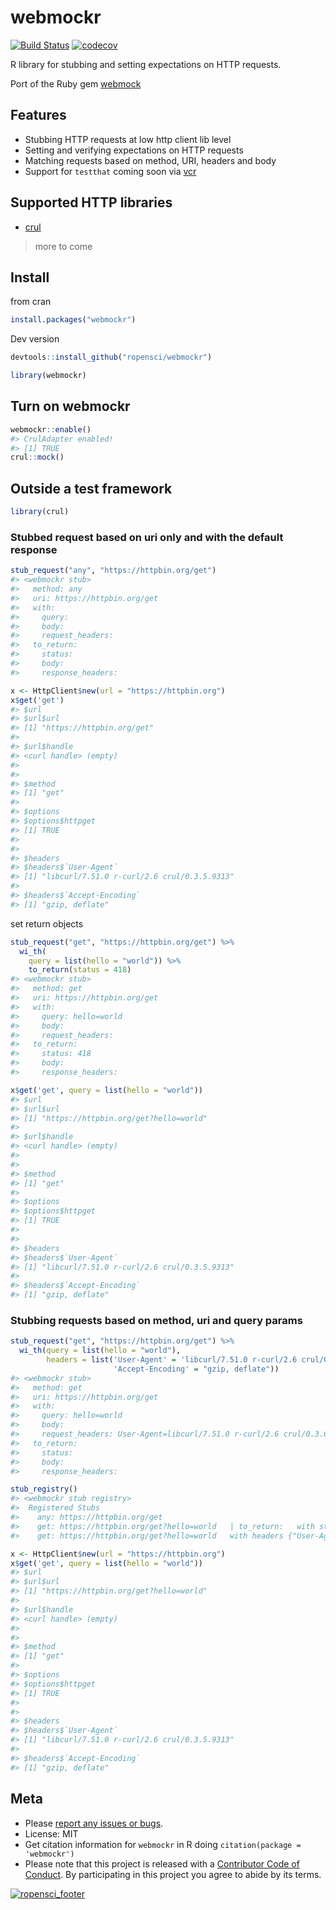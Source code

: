webmockr
========



[![Build Status](https://travis-ci.org/ropensci/webmockr.svg?branch=master)](https://travis-ci.org/ropensci/webmockr)
[![codecov](https://codecov.io/gh/ropensci/webmockr/branch/master/graph/badge.svg)](https://codecov.io/gh/ropensci/webmockr)

R library for stubbing and setting expectations on HTTP requests.

Port of the Ruby gem [webmock](https://github.com/bblimke/webmock)


## Features

* Stubbing HTTP requests at low http client lib level
* Setting and verifying expectations on HTTP requests
* Matching requests based on method, URI, headers and body
* Support for `testthat` coming soon via [vcr](https://github.com/ropenscilabs/vcr)

## Supported HTTP libraries

* [crul](https://github.com/ropensci/crul)

> more to come

## Install

from cran


```r
install.packages("webmockr")
```

Dev version


```r
devtools::install_github("ropensci/webmockr")
```


```r
library(webmockr)
```

## Turn on webmockr


```r
webmockr::enable()
#> CrulAdapter enabled!
#> [1] TRUE
crul::mock()
```

## Outside a test framework


```r
library(crul)
```

### Stubbed request based on uri only and with the default response


```r
stub_request("any", "https://httpbin.org/get")
#> <webmockr stub> 
#>   method: any
#>   uri: https://httpbin.org/get
#>   with: 
#>     query: 
#>     body: 
#>     request_headers: 
#>   to_return: 
#>     status: 
#>     body: 
#>     response_headers:
```


```r
x <- HttpClient$new(url = "https://httpbin.org")
x$get('get')
#> $url
#> $url$url
#> [1] "https://httpbin.org/get"
#> 
#> $url$handle
#> <curl handle> (empty)
#> 
#> 
#> $method
#> [1] "get"
#> 
#> $options
#> $options$httpget
#> [1] TRUE
#> 
#> 
#> $headers
#> $headers$`User-Agent`
#> [1] "libcurl/7.51.0 r-curl/2.6 crul/0.3.5.9313"
#> 
#> $headers$`Accept-Encoding`
#> [1] "gzip, deflate"
```

set return objects


```r
stub_request("get", "https://httpbin.org/get") %>%
  wi_th(
    query = list(hello = "world")) %>%
    to_return(status = 418)
#> <webmockr stub> 
#>   method: get
#>   uri: https://httpbin.org/get
#>   with: 
#>     query: hello=world
#>     body: 
#>     request_headers: 
#>   to_return: 
#>     status: 418
#>     body: 
#>     response_headers:
```


```r
x$get('get', query = list(hello = "world"))
#> $url
#> $url$url
#> [1] "https://httpbin.org/get?hello=world"
#> 
#> $url$handle
#> <curl handle> (empty)
#> 
#> 
#> $method
#> [1] "get"
#> 
#> $options
#> $options$httpget
#> [1] TRUE
#> 
#> 
#> $headers
#> $headers$`User-Agent`
#> [1] "libcurl/7.51.0 r-curl/2.6 crul/0.3.5.9313"
#> 
#> $headers$`Accept-Encoding`
#> [1] "gzip, deflate"
```

### Stubbing requests based on method, uri and query params


```r
stub_request("get", "https://httpbin.org/get") %>%
  wi_th(query = list(hello = "world"), 
        headers = list('User-Agent' = 'libcurl/7.51.0 r-curl/2.6 crul/0.3.6', 
                       'Accept-Encoding' = "gzip, deflate"))
#> <webmockr stub> 
#>   method: get
#>   uri: https://httpbin.org/get
#>   with: 
#>     query: hello=world
#>     body: 
#>     request_headers: User-Agent=libcurl/7.51.0 r-curl/2.6 crul/0.3.6, Accept-Encoding=gzip, deflate
#>   to_return: 
#>     status: 
#>     body: 
#>     response_headers:
```


```r
stub_registry()
#> <webmockr stub registry> 
#>  Registered Stubs
#>    any: https://httpbin.org/get 
#>    get: https://httpbin.org/get?hello=world   | to_return:   with status 418 
#>    get: https://httpbin.org/get?hello=world   with headers {"User-Agent":"libcurl/7.51.0 r-curl/2.6 crul/0.3.6","Accept-Encoding":"gzip, deflate"}
```


```r
x <- HttpClient$new(url = "https://httpbin.org")
x$get('get', query = list(hello = "world"))
#> $url
#> $url$url
#> [1] "https://httpbin.org/get?hello=world"
#> 
#> $url$handle
#> <curl handle> (empty)
#> 
#> 
#> $method
#> [1] "get"
#> 
#> $options
#> $options$httpget
#> [1] TRUE
#> 
#> 
#> $headers
#> $headers$`User-Agent`
#> [1] "libcurl/7.51.0 r-curl/2.6 crul/0.3.5.9313"
#> 
#> $headers$`Accept-Encoding`
#> [1] "gzip, deflate"
```

## Meta

* Please [report any issues or bugs](https://github.com/ropensci/webmockr/issues).
* License: MIT
* Get citation information for `webmockr` in R doing `citation(package = 'webmockr')`
* Please note that this project is released with a [Contributor Code of Conduct](CONDUCT.md).
By participating in this project you agree to abide by its terms.

[![ropensci_footer](https://ropensci.org/public_images/github_footer.png)](https://ropensci.org)
